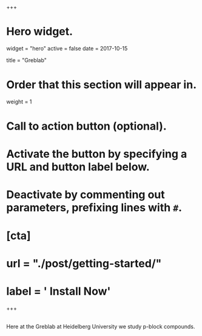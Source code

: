 +++
# Hero widget.
widget = "hero"
active = false
date = 2017-10-15

title = "Greblab"
# Order that this section will appear in.
weight = 1


# Call to action button (optional).
#   Activate the button by specifying a URL and button label below.
#   Deactivate by commenting out parameters, prefixing lines with `#`.
# [cta]
  # url = "./post/getting-started/"
  # label = '<i class="fa fa-download"></i> Install Now'
+++

<br>
Here at the Greblab at Heidelberg University we study p-block compounds. 
